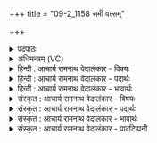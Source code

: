 +++
title = "09-2_1158 समी वत्सम्"

+++
<details><summary>पदपाठः</summary>

सम्। ई꣣। वत्स꣢म्। न। मा꣣तृ꣡भिः꣢। सृ꣣ज꣢त꣢। ग꣣यसा꣡ध꣢नम्। ग꣣य। सा꣡ध꣢꣯नम्। देवाव्य꣣꣬म्। दे꣣व। अव्य꣣꣬म्। म꣡द꣢꣯म्। अ꣣भि꣢। द्वि꣡श꣢꣯वसम्। ११५८।
</details>

<details><summary>अधिमन्त्रम् (VC)</summary>

- पवमानः सोमः
- पर्वतनारदौ काण्वौ शिखण्डिन्यावप्सरसौ काश्यपौ वा
- उष्णिक्
- ऋषभः
</details>

<details><summary>हिन्दी : आचार्य रामनाथ वेदालंकार - विषयः</summary>

आगे पुनः उसी विषय का वर्णन है।
</details>

<details><summary>हिन्दी : आचार्य रामनाथ वेदालंकार - पदार्थः</summary>

पदार्थान्वयभाषाः -  हे साथियो ! तुम (गयसाधनम्) शरीर-रूप घर के परिष्कर्ता, (देवाव्यम्) प्रकाशक मन, बुद्धि व ज्ञानेन्द्रियों के रक्षक, (मदम्) ब्रह्मानन्द का अनुभव करनेवाले, (द्विशवसम्) आत्मिक और शारीरिक दो प्रकार के बल से युक्त (ई) इस सोम नामक जीवात्मा को (मातृभिः) माताओं के समान हितकारिणी श्रद्धाओं से (अभि सं सृजत) चारों ओर से संयुक्त करो, (वत्सं न) जैसे बछड़े को (मातृभिः) गायों से संयुक्त करते हैं ॥२॥ इस मन्त्र में उपमालङ्कार है ॥२॥
</details>

<details><summary>हिन्दी : आचार्य रामनाथ वेदालंकार - भावार्थः</summary>

भावार्थभाषाः -  विविध गुणों से विभूषित भी आत्मा में माता के समान हित करनेवाली श्रद्धा यदि नहीं है,तो वह कुछ नहीं कर सकता। गाय से संयुक्त किया हुआ बछड़ा जैसे उसका दूध पीकर पुष्ट हो जाता है,वैसे ही श्रद्धा से संयुक्त जीवात्मा ब्रह्मानन्द के पान से परिपुष्ट होता है ॥२॥
</details>

<details><summary>संस्कृत : आचार्य रामनाथ वेदालंकार - विषयः</summary>

अथ पुनरपि स एव विषय उच्यते।
</details>

<details><summary>संस्कृत : आचार्य रामनाथ वेदालंकार - पदार्थः</summary>

पदार्थान्वयभाषाः -  हे सखायः ! यूयम् (गयसाधनम्) देहगृहस्य परिष्कर्तारम्। [गय इति गृहनामसु पठितम्। निघं० ३।४।] (देवाव्यम्) देवानां प्रकाशकानां मनोबुद्धिज्ञानेन्द्रियाणाम् अवितारं रक्षकम्, (मदम्) ब्रह्मानन्दमनुभवितारम् (द्विशवसम्) आत्मिकदैहिकद्विविधबलयुक्तम् (ई) ईम् एनम् सोमं जीवात्मानम् (मातृभिः) जननीभिरिव हितकरीभिः श्रद्धाभिः२ (अभि सं सृजत) अभिसंयोजयत, (वत्सं न) वत्सं यथा (मातृभिः) गोभिः अभिसंसृजन्ति तद्वत् ॥२॥ अत्रोपमालङ्कारः ॥२॥
</details>

<details><summary>संस्कृत : आचार्य रामनाथ वेदालंकार - भावार्थः</summary>

भावार्थभाषाः -  विविधगुणगणविभूषितेऽप्यात्मनि जननीव हितकरी श्रद्धा चेन्नास्ति तर्हि सोऽकिञ्चित्कर एव। धेन्वा संसृष्टो वत्सो यथा तत्पयःपानेन पुष्टो भवति तथैव श्रद्धया संसृष्टो जीवात्मा ब्रह्मानन्दपानेन परिपुष्टो जायते ॥२॥
</details>

<details><summary>संस्कृत : आचार्य रामनाथ वेदालंकार - पादटिप्पनी</summary>

टिप्पणी:   १. ऋ० ९।१०४।२। २. श्रद्धा चेतसः सम्प्रसादः। सा हि जननीव कल्याणी योगिनं पाति इति योग० १।२० भाष्ये व्यासः। श्रद्धा माता—साम० ९०।
</details>